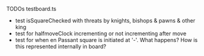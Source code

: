 TODOs
testboard.ts
  - test isSquareChecked with threats by knights, bishops & pawns & other king
  - test for halfmoveClock incrementing or not incrementing after move
  - test for when en Passant square is initiated at '-'. What happens? How is this represented internally in board?